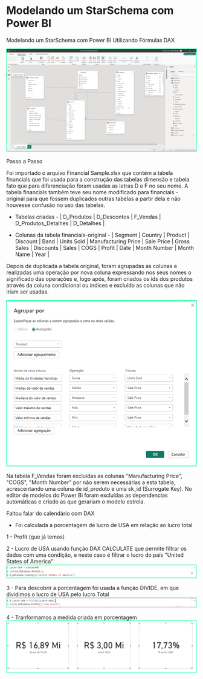 # Modelando um StarSchema com Power BI
 Modelando um StarSchema com Power BI Utilizando Fórmulas DAX

![StarSchema Flavio Borges](https://github.com/FlavioFMBorges/Modelando-um-StarSchema/blob/main/StarSchema_FB.png)

Passo a Passo

Foi importado o arquivo Financial Sample.xlsx que contém a tabela financials que foi usada para a construção das tabelas dimensão e tabela fato que para diferenciação foram usadas as letras D e F no seu nome.
A tabela financials também teve seu nome modificado para financials - original para que fossem duplicados outras tabelas a partir dela e não houvesse confusão no uso das tabelas.

- Tabelas criadas -  | 
D_Produtos | 
D_Descontos | 
F_Vendas | 
D_Produtos_Detalhes | 
D_Detalhes | 

- Colunas da tabela financials-original -  | 
Segment | 
Country | 
Product | 
Discount | 
Band | 
Units Sold | 
Manufacturing Price | 
Sale Price | 
Gross Sales | 
Discounts | 
Sales | 
COGS | 
Profit | 
Date | 
Month Number | 
Month Name | 
Year | 

Depois de duplicada a tabela original, foram agrupadas as colunas e realizadas uma operação por nova coluna expressando nos seus nomes o significado das operações e, logo após, foram criados os ids dos produtos através da coluna condicional ou índices e excluído as colunas que não iriam ser usadas.

![Tabelas Agrupadas](https://github.com/FlavioFMBorges/Modelando-um-StarSchema/blob/main/agrupamento.png)

Na tabela F_Vendas foram excluídas as colunas "Manufacturing Price", "COGS", "Month Number" por não serem necessárias a esta tabela, acrescentando uma coluna de id_produto e uma sk_id (Surrogate Key).
No editor de modelos do Power Bi foram excluídas as dependencias automáticas e criado as que gerariam o modelo estrela.

Faltou falar do calendário com DAX


- Foi calculada a porcentagem de lucro de USA em relação ao lucro total

1 - Profit (que já temos)
  
2 - Lucro de USA usando função DAX CALCULATE que permite filtrar os dados com uma condição, e neste caso é filtrar o lucro do país "United States of America"  
![Lucro de USA](https://github.com/FlavioFMBorges/Modelando-um-StarSchema/blob/main/lucro_USA.png)

3 - Para descobrir a porcentagem foi usada a função DIVIDE, em que dividimos o lucro de USA pelo lucro Total  
![Porcentagem USA](https://github.com/FlavioFMBorges/Modelando-um-StarSchema/blob/main/porcentagem_lucro_USA.png)

4 - Tranformamos a medida criada em porcentagem  
![Medida em Porcentagem](https://github.com/FlavioFMBorges/Modelando-um-StarSchema/blob/main/medida%20em%20porcentagem.png)

